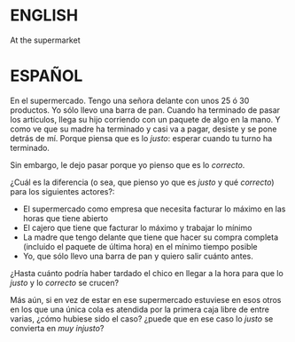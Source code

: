 
# ENGLISH

At the supermarket


# ESPAÑOL

En el supermercado.
Tengo una señora delante con unos 25 ó 30 productos.
Yo sólo llevo una barra de pan.
Cuando ha terminado de pasar los artículos, llega su hijo corriendo con
un paquete de algo en la mano.
Y como ve que su madre ha terminado y casi va a pagar, desiste y se pone detrás
de mí. Porque piensa que es lo *justo*: esperar cuando tu turno ha terminado.

Sin embargo, le dejo pasar porque yo pienso que es lo *correcto*.

¿Cuál es la diferencia (o sea, que pienso yo que es *justo* y qué *correcto*) 
para los siguientes actores?:
   - El supermercado como empresa que necesita facturar lo máximo en las horas
     que tiene abierto
   - El cajero que tiene que facturar lo máximo y trabajar lo mínimo
   - La madre que tengo delante que tiene que hacer su compra completa 
     (incluido el paquete de última hora) en el mínimo tiempo posible
   - Yo, que sólo llevo una barra de pan y quiero salir cuánto antes.

¿Hasta cuánto podría haber tardado el chico en llegar a la hora para que lo
*justo* y lo *correcto* se crucen?

Más aún, si en vez de estar en ese supermercado estuviese en esos otros en los
que una única cola es atendida por la primera caja libre de entre varias,
¿cómo hubiese sido el caso? ¿puede que en ese caso lo *justo* se convierta
en *muy injusto*?

